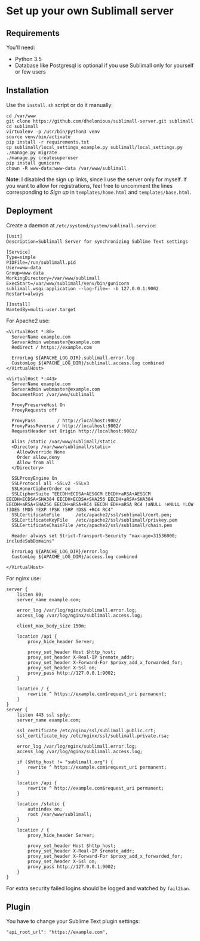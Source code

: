 # Set up your own Sublimall server

## Requirements

You'll need:
 - Python 3.5
 - Database like Postgresql is optional if you use Sublimall only for yourself or few users

## Installation

Use the ```install.sh``` script or do it manually:

```
cd /var/www
git clone https://github.com/dhelonious/sublimall-server.git sublimall
cd sublimall
virtualenv -p /usr/bin/python3 venv
source venv/bin/activate
pip install -r requirements.txt
cp sublimall/local_settings_example.py sublimall/local_settings.py
./manage.py migrate
./manage.py createsuperuser
pip install gunicorn
chown -R www-data:www-data /var/www/sublimall
```

**Note**: I disabled the sign up links, since I use the server only for myself. If you want to allow for registrations, feel free to uncomment the lines corresponding to *Sign up* in `templates/home.html` and `templates/base.html`.

## Deployment

Create a daemon at ```/etc/systemd/system/sublimall.service```:

```
[Unit]
Description=Sublimall Server for synchronizing Sublime Text settings

[Service]
Type=simple
PIDFile=/run/sublimall.pid
User=www-data
Group=www-data
WorkingDirectory=/var/www/sublimall
ExecStart=/var/www/sublimall/venv/bin/gunicorn sublimall.wsgi:application --log-file=- -b 127.0.0.1:9002
Restart=always

[Install]
WantedBy=multi-user.target
```

For Apache2 use:

```
<VirtualHost *:80>
  ServerName example.com
  ServerAdmin webmaster@example.com
  Redirect / https://example.com

  ErrorLog ${APACHE_LOG_DIR}.sublimall.error.log
  CustomLog ${APACHE_LOG_DIR}/sublimall.access.log combined
</VirtualHost>

<VirtualHost *:443>
  ServerName example.com
  ServerAdmin webmaster@example.com
  DocumentRoot /var/www/sublimall

  ProxyPreserveHost On
  ProxyRequests off

  ProxyPass        / http://localhost:9002/
  ProxyPassReverse / http://localhost:9002/
  RequestHeader set Origin http://localhost:9002/

  Alias /static /var/www/sublimall/static
  <Directory /var/www/sublimall/static>
    AllowOverride None
    Order allow,deny
    Allow from all
  </Directory>

  SSLProxyEngine On
  SSLProtocol all -SSLv2 -SSLv3
  SSLHonorCipherOrder on
  SSLCipherSuite "EECDH+ECDSA+AESGCM EECDH+aRSA+AESGCM EECDH+ECDSA+SHA384 EECDH+ECDSA+SHA256 EECDH+aRSA+SHA384 EECDH+aRSA+SHA256 EECDH+aRSA+RC4 EECDH EDH+aRSA RC4 !aNULL !eNULL !LOW !3DES !MD5 !EXP !PSK !SRP !DSS +RC4 RC4"
  SSLCertificateFile      /etc/apache2/ssl/sublimall/cert.pem;
  SSLCertificateKeyFile   /etc/apache2/ssl/sublimall/privkey.pem
  SSLCertificateChainFile /etc/apache2/ssl/sublimall/chain.pem

  Header always set Strict-Transport-Security "max-age=31536000; includeSubDomains"

  ErrorLog ${APACHE_LOG_DIR}/error.log
  CustomLog ${APACHE_LOG_DIR}/access.log combined

</VirtualHost>
```

For nginx use:

```
server {
    listen 80;
    server_name example.com;

    error_log /var/log/nginx/sublimall.error.log;
    access_log /var/log/nginx/sublimall.access.log;

    client_max_body_size 150m;

    location /api {
        proxy_hide_header Server;

        proxy_set_header Host $http_host;
        proxy_set_header X-Real-IP $remote_addr;
        proxy_set_header X-Forward-For $proxy_add_x_forwarded_for;
        proxy_set_header X-Ssl on;
        proxy_pass http://127.0.0.1:9002;
    }

    location / {
        rewrite ^ https://example.com$request_uri permanent;
    }
}
server {
    listen 443 ssl spdy;
    server_name example.com;

    ssl_certificate /etc/nginx/ssl/sublimall.public.crt;
    ssl_certificate_key /etc/nginx/ssl/sublimall.private.rsa;

    error_log /var/log/nginx/sublimall.error.log;
    access_log /var/log/nginx/sublimall.access.log;

    if ($http_host != "sublimall.org") {
        rewrite ^ https://example.com$request_uri permanent;
    }

    location /api {
        rewrite ^ http://example.com$request_uri permanent;
    }

    location /static {
        autoindex on;
        root /var/www/sublimall;
    }

    location / {
        proxy_hide_header Server;

        proxy_set_header Host $http_host;
        proxy_set_header X-Real-IP $remote_addr;
        proxy_set_header X-Forward-For $proxy_add_x_forwarded_for;
        proxy_set_header X-Ssl on;
        proxy_pass http://127.0.0.1:9002;
    }
}
```

For extra security failed logins should be logged and watched by ```fail2ban```.

## Plugin

You have to change your Sublime Text plugin settings:

```
"api_root_url": "https://example.com",
```

[0]: http://supervisord.org/
